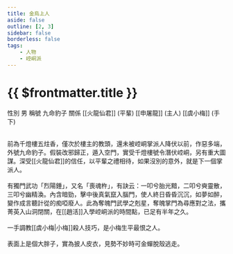 ```yaml
---
title: 金烏上人
aside: false
outline: [2, 3]
sidebar: false
borderless: false
tags:
    - 人物
    - 崆峒派
---
```


# {{ $frontmatter.title }}

<ChTabs position="bottom">
	<ChTab title="金烏上人">
		<Ch src='/images/characters/special207/normal.png' position='right'/>
		<ChName nameZh='金烏上人' nameEn='Jin Wu Shang Ren' position='right' />
		<ChTable>
			<ChTr>
				<ChTd isTitle=true>
					性別
				</ChTd>
				<ChTd>
					男
				</ChTd>
			</ChTr>
			<ChTr>
				<ChTd isTitle=true>
					稱號
				</ChTd>
				<ChTd>
					九命豹子
				</ChTd>
			</ChTr>
			<ChTr>
				<ChTd isTitle=true position='center'>
					關係
				</ChTd>
			</ChTr>
			<ChTr>
				<ChTd position='center'>
					[[火龍仙君]] (平輩)
				</ChTd>
			</ChTr>
			<ChTr>
				<ChTd position='center'>
					[[申屠龍]] (主人)
				</ChTd>
			</ChTr>
			<ChTr>
				<ChTd position='center'>
					[[虞小梅]] (手下)
				</ChTd>
			</ChTr>
		</ChTable>
	</ChTab>
</ChTabs>
<br><br>

前為千燈樓五炷香，僅次於樓主的教頭，還未被崆峒掌派人降伏以前，作惡多端，外號九命豹子。假裝改邪歸正，遁入空門，實受千燈樓號令潛伏崆峒，另有重大圖謀。深受[[火龍仙君]]的信任，以平輩之禮相待，如果沒別的意外，就是下一個掌派人。
<br><br>
有獨門武功「烈陽錘」，又名「喪魂杵」，有訣云：一叩兮胎光黯，二叩兮奭靈散，三叩兮幽精渙。內含暗勁，擊中後真氣竄入腦門，使人終日昏昏沉沉，如夢如醉，變作成言聽計從的痴啞廢人。此為奪魄門武學之剋星，奪魄掌門為尋應對之法，攜菁英入山洞閉關，在[[趙活]]入學崆峒派的時間點，已足有半年之久。
<br><br>
一手調教[[虞小梅|小梅]]殺人技巧，是小梅生平最恨之人。
<br><br>
表面上是個大胖子，實為披人皮衣，見勢不妙時可金蟬脫殼逃走。

